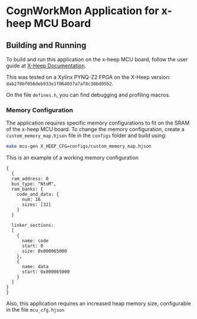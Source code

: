 # CognWorkMon Application for x-heep MCU Board

## Building and Running

To build and run this application on the x-heep MCU board, follow the user guide at [X-Heep Documentation](https://x-heep.readthedocs.io/en/latest/index.html). 


This was tested on a Xylinx PYNQ-Z2 FPGA on the X-Heep version: `dab270bf056deb933e1f064037a7af8c30bd05b2`.

On the file `defines.h`, you can find debugging and profiling macros.

### Memory Configuration

The application requires specific memory configurations to fit on the SRAM of the x-heep MCU board. To change the memory configuration, create a `custom_memory_map.hjson` file in the `configs` folder and build using:

```bash
make mcu-gen X_HEEP_CFG=configs/custom_memory_map.hjson
```

This is an example of a working memory configuration 
```hjson
{
  {
  ram_address: 0
  bus_type: "NtoM",
  ram_banks: {
    code_and_data: {
      num: 16
      sizes: [32]
    }
  }

  linker_sections:
  [
    {
      name: code
      start: 0
      size: 0x000065000   
    },
    {
      name: data
      start: 0x000065000
    }
  ]
}
}
```
Also, this application requires an increased heap memory size, configurable in the file `mcu_cfg.hjson`
